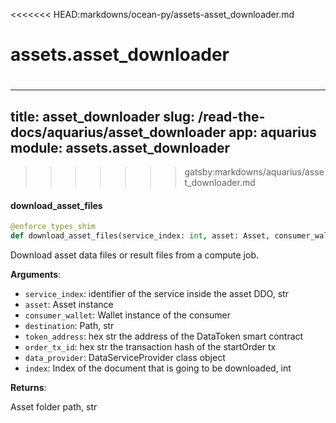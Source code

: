 <<<<<<< HEAD:markdowns/ocean-py/assets-asset_downloader.md
<a name="assets.asset_downloader"></a>
# assets.asset\_downloader

<a name="assets.asset_downloader.download_asset_files"></a>
=======
---
title: asset_downloader
slug: /read-the-docs/aquarius/asset_downloader
app: aquarius
module: assets.asset_downloader
---
>>>>>>> gatsby:markdowns/aquarius/asset_downloader.md
#### download\_asset\_files

```python
@enforce_types_shim
def download_asset_files(service_index: int, asset: Asset, consumer_wallet: Wallet, destination: str, token_address: str, order_tx_id: str, data_provider: Type[DataServiceProvider], index: Optional[int] = None)
```

Download asset data files or result files from a compute job.

**Arguments**:

- `service_index`: identifier of the service inside the asset DDO, str
- `asset`: Asset instance
- `consumer_wallet`: Wallet instance of the consumer
- `destination`: Path, str
- `token_address`: hex str the address of the DataToken smart contract
- `order_tx_id`: hex str the transaction hash of the startOrder tx
- `data_provider`: DataServiceProvider class object
- `index`: Index of the document that is going to be downloaded, int

**Returns**:

Asset folder path, str

